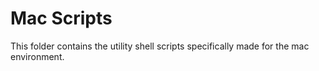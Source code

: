 Mac Scripts
=============

This folder contains the utility shell scripts specifically made for the mac environment.